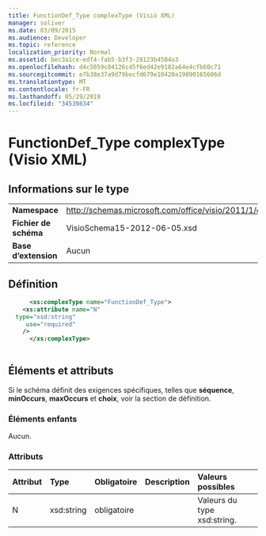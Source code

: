 ```yaml
---
title: FunctionDef_Type complexType (Visio XML)
manager: soliver
ms.date: 03/09/2015
ms.audience: Developer
ms.topic: reference
localization_priority: Normal
ms.assetid: bec3a1ce-edf4-fab5-b3f3-28123b4504a3
ms.openlocfilehash: d4c5059c84126c45f6ed42e9182a64e4cfb60c71
ms.sourcegitcommit: e7b38e37a9d79becfd679e10420a19890165606d
ms.translationtype: MT
ms.contentlocale: fr-FR
ms.lasthandoff: 05/29/2019
ms.locfileid: "34539834"
---
```

# <a name="functiondef_type-complextype-visio-xml"></a>FunctionDef_Type complexType (Visio XML)

## <a name="type-information"></a>Informations sur le type

|||
|:-----|:-----|
|**Namespace** <br/> |http://schemas.microsoft.com/office/visio/2011/1/core  <br/> |
|**Fichier de schéma** <br/> |VisioSchema15-2012-06-05.xsd  <br/> |
|**Base d’extension** <br/> |Aucun  <br/> |
   
## <a name="definition"></a>Définition

```XML
      <xs:complexType name="FunctionDef_Type">
    <xs:attribute name="N"
  type="xsd:string"
     use="required"
    />
      </xs:complexType>
      
```

## <a name="elements-and-attributes"></a>Éléments et attributs

Si le schéma définit des exigences spécifiques, telles que **séquence**, **minOccurs**, **maxOccurs** et **choix**, voir la section de définition. 
  
### <a name="child-elements"></a>Éléments enfants

Aucun.
  
### <a name="attributes"></a>Attributs

|**Attribut**|**Type**|**Obligatoire**|**Description**|**Valeurs possibles**|
|:-----|:-----|:-----|:-----|:-----|
|N  <br/> |xsd:string  <br/> |obligatoire  <br/> ||Valeurs du type xsd:string.  <br/> |
   

